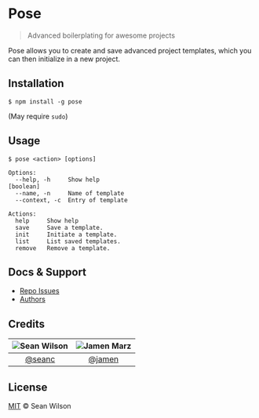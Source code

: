 Pose
====
> Advanced boilerplating for awesome projects

Pose allows you to create and save advanced project templates, which you can then initialize in a new project.

## Installation
```shell
$ npm install -g pose
```
(May require `sudo`)

## Usage
```
$ pose <action> [options]                                                       

Options:                                                                        
  --help, -h     Show help                                             [boolean]
  --name, -n     Name of template                                               
  --context, -c  Entry of template                                              

Actions:                                                                        
  help     Show help                                                            
  save     Save a template.                                                     
  init     Initiate a template.                                                 
  list     List saved templates.                                                
  remove   Remove a template.                                                   
```

## Docs & Support
 - [Repo Issues](https://github.com/seanc/pose/issues)
 - [Authors](#Credits)

## Credits

|![Sean Wilson][seanc-image]|![Jamen Marz][jamen-image]|
|:--------:|:--------:|
| [@seanc] | [@jamen] |

## License
[MIT][license] &copy; Sean Wilson

<!-- All links must be "tagged" -->
 [example-badge]: https://img.shields.io/badge/example-badge-green.svg
 [foobar-badge]: https://img.shields.io/badge/foobar-baz-green.svg

 [@jamen]: https://github.com/jamen
 [jamen-image]: https://avatars2.githubusercontent.com/u/6251703?v=3&s=125

 [@seanc]: https://github.com/seanc
 [seanc-image]: https://avatars0.githubusercontent.com/u/13725538?v=3&s=125

 [license]: LICENSE

